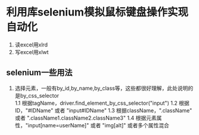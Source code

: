 # 利用库selenium模拟鼠标键盘操作实现自动化  
1. 读excel用xlrd  
2. 写excel用xlwt  
  
## selenium一些用法
1. 选择元素，一般有by_id,by_name,by_class等，这些都很好理解，此处说明的是by_css_selector  
1.1 根据tagName，driver.find_element_by_css_selector("input")
1.2 根据ID，"#IDName" 或者 "input#IDName"
1.3 根据className，".className" 或者 ".className1.className2.className3"
1.4 根据元素属性，"input[name=userName]" 或者 "img[alt]" 或者多个属性混合